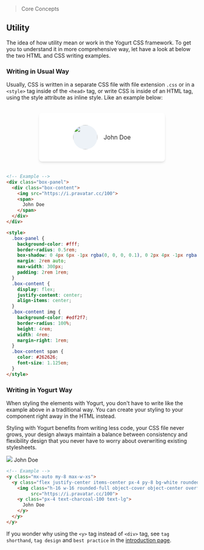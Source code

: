 > Core Concepts

## Utility

The idea of how utility mean or work in the Yogurt CSS framework. To get you to understand it in more comprehensive way, let have a look at below the two HTML and CSS writing examples.

### Writing in Usual Way

Usually, CSS is written in a separate CSS file with file extension `.css` or in a `<style>` tag inside of the `<head>` tag, or write CSS is inside of an HTML tag, using the style attribute as inline style. Like an example below:

<div class="box-panel">
  <div class="box-content">
    <img src="https://i.pravatar.cc/100">
    <span>
      John Doe
    </span>
  </div>
</div>

<style>
  .box-panel {
    background-color: #fff;
    border-radius: 0.5rem;
    box-shadow: 0 4px 6px -1px rgba(0, 0, 0, 0.1), 0 2px 4px -1px rgba(0, 0, 0, 0.06);
    margin: 2rem auto;
    max-width: 300px;
    padding: 2rem 1rem;
  }
  .box-content {
    display: flex;
    justify-content: center;
    align-items: center;
  }
  .box-content img {
    background-color: #edf2f7;
    border-radius: 100%;
    height: 4rem;
    width: 4rem;
    margin-right: 1rem;
  }
  .box-content span {
    color: #262626;
    font-size: 1.125em;
  }
</style>

```html
<!-- Example -->
<div class="box-panel">
  <div class="box-content">
    <img src="https://i.pravatar.cc/100">
    <span>
      John Doe
    </span>
  </div>
</div>

<style>
  .box-panel {
    background-color: #fff;
    border-radius: 0.5rem;
    box-shadow: 0 4px 6px -1px rgba(0, 0, 0, 0.1), 0 2px 4px -1px rgba(0, 0, 0, 0.06);
    margin: 2rem auto;
    max-width: 300px;
    padding: 2rem 1rem;
  }
  .box-content {
    display: flex;
    justify-content: center;
    align-items: center;
  }
  .box-content img {
    background-color: #edf2f7;
    border-radius: 100%;
    height: 4rem;
    width: 4rem;
    margin-right: 1rem;
  }
  .box-content span {
    color: #262626;
    font-size: 1.125em;
  }
</style>
```

### Writing in Yogurt Way

When styling the elements with Yogurt, you don't have to write like the example above in a traditional way. You can create your styling to your component right away in the HTML instead. 

Styling with Yogurt benefits from writing less code, your CSS file never grows, your design always maintain a balance between consistency and flexibility design that you never have to worry about overwriting existing stylesheets.

<y class="mx-auto my-8 max-w-xs">
  <y class="flex justify-center items-center px-4 py-8 bg-white rounded-lg shadow-md">
    <img class="h-16 w-16 rounded-full object-cover object-center overflow-hidden"
         src="https://i.pravatar.cc/100">
    <y class="px-4 text-charcoal-100 text-lg">
      John Doe
    </y>
  </y>
</y>

```html
<!-- Example -->
<y class="mx-auto my-8 max-w-xs">
  <y class="flex justify-center items-center px-4 py-8 bg-white rounded-lg shadow-md">
    <img class="h-16 w-16 rounded-full object-cover object-center overflow-hidden"
         src="https://i.pravatar.cc/100">
    <y class="px-4 text-charcoal-100 text-lg">
      John Doe
    </y>
  </y>
</y>
```

If you wonder why using the `<y>` tag instead of `<div>` tag, see `tag shorthand`, `tag design` and `best practice` in the [introduction page](../introduction.md).

